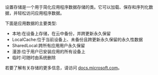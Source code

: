 ﻿设置存储是一个用于简化应用程序数据存储的类。它可以加载、保存和序列化数据，并轻松访问应用程序数据。

下面是应用数据的主要类型:

* 本地:在设备上存储，在云中备份，并跨更新永久保留
* LocalCache:位于当前设备上、未备份且跨更新永久保留的永久性数据
* SharedLocal:跨所有应用用户永久保留
* 漫游:位于用户已安装应用的所有设备上
* 临时:可随时由系统删除

若要了解有关存储的更多信息，请访问 [docs.microsoft.com](https://docs.microsoft.com/en-us/uwp/api/windows.storage.applicationdata)。
